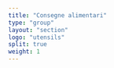```yaml
---
title: "Consegne alimentari"
type: "group"
layout: "section"
logo: "utensils"
split: true
weight: 1
---
```

